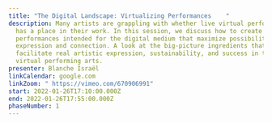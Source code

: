 ```yaml
---
title: "The Digital Landscape: Virtualizing Performances    "
description: Many artists are grappling with whether live virtual performance
  has a place in their work. In this session, we discuss how to create
  performances intended for the digital medium that maximize possibilities for
  expression and connection. A look at the big-picture ingredients that
  facilitate real artistic expression, sustainability, and success in the
  virtual performing arts.
presenter: Blanche Israël
linkCalendar: google.com
linkZoom: " https://vimeo.com/670906991"
start: 2022-01-26T17:10:00.000Z
end: 2022-01-26T17:55:00.000Z
phaseNumber: 1
---
```

